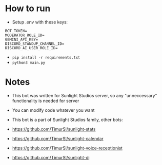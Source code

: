 # How to run
- Setup .env with these keys:
```
BOT_TOKEN=
MODERATOR_ROLE_ID=
GEMINI_API_KEY=
DISCORD_STANDUP_CHANNEL_ID=
DISCORD_AI_USER_ROLE_ID=
```
- `pip install -r requirements.txt`
- `python3 main.py`


# Notes
- This bot was written for Sunlight Studios server, so any "unneccessary" functionality is needed for server
- You can modify code whatever you want
- This bot is a part of Sunlight Studios family, other bots:

- https://github.com/TimurSl/sunlight-stats
- https://github.com/TimurSl/sunlight-calendar
- https://github.com/TimurSl/sunlight-voice-receptionist
- https://github.com/TimurSl/sunlight-dj
